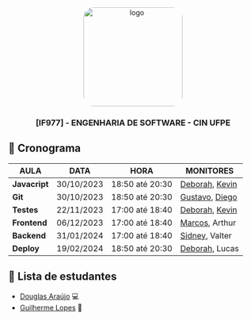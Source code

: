 <div align="center">

  <img src="https://user-images.githubusercontent.com/42525687/203692147-cb274f74-7e73-4869-b460-1dc967fb4786.png" alt="logo" width="200" height="auto" style="border-radius:20px;" />

  <h3>
    [IF977] - ENGENHARIA DE SOFTWARE - CIN UFPE
  </h3>

</div>

## :calendar: Cronograma

| AULA                             | DATA       | HORA              | MONITORES                                                                                            |
| -------------------------------- | ---------- | ----------------- | ---------------------------------------------------------------------------------------------------- |
| **Javacript**                    | 30/10/2023 | 18:50 até 20:30   | [Deborah](https://github.com/debespindola), [Kevin](https://github.com/kevbeltrao)  |
| **Git**                          | 30/10/2023 | 18:50 até 20:30   | [Gustavo](https://github.com/gustavo-ghcs), [Diego](https://github.com/Diragonz)  |
| **Testes**                      | 22/11/2023 | 17:00 até 18:40   |  [Deborah](https://github.com/debespindola), [Kevin](https://github.com/kevbeltrao)         |
| **Frontend**                     | 06/12/2023 | 17:00 até 18:40   | [Marcos](https://github.com/marcoslima12), Arthur                   |
| **Backend**                       | 31/01/2024 | 17:00 até 18:40   | [Sidney](https://github.com/silvercent011), Valter                   |
| **Deploy**                       | 19/02/2024 | 18:50 até 20:30   |[Deborah](https://github.com/debespindola), Lucas          |

## :fairy: Lista de estudantes

- [Douglas Araújo](https://github.com/thedouglasaraujo) :computer:
- [Guilherme Lopes](https://github.com/guilopesrbc) :rocket:
